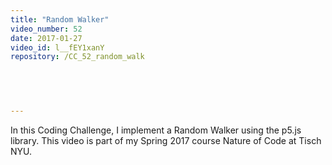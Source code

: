 ```yaml
---
title: "Random Walker"
video_number: 52
date: 2017-01-27
video_id: l__fEY1xanY
repository: /CC_52_random_walk

  


  
---
```


In this Coding Challenge, I implement a Random Walker using the p5.js library. This video is part of my Spring 2017 course Nature of Code at Tisch NYU.

